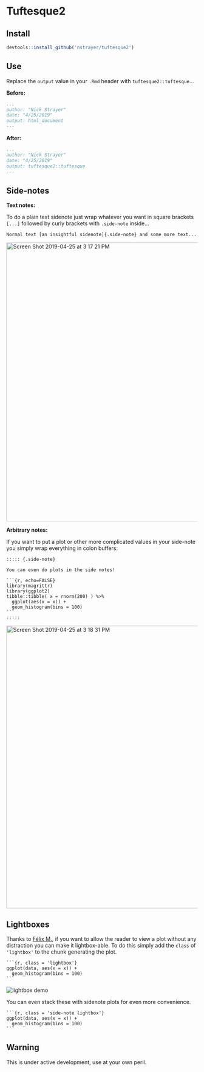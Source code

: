 # Tuftesque2

## Install

```r
devtools::install_github('nstrayer/tuftesque2')
```

## Use

Replace the `output` value in your `.Rmd` header with `tuftesque2::tuftesque`... 

__Before:__

```yaml
...
author: "Nick Strayer"
date: "4/25/2019"
output: html_document
---
```

__After:__

```yaml
...
author: "Nick Strayer"
date: "4/25/2019"
output: tuftesque2::tuftesque
---
```

## Side-notes

__Text notes:__

To do a plain text sidenote just wrap whatever you want in square brackets `[...]` followed by curly brackets with `.side-note` inside...

```
Normal text [an insightful sidenote]{.side-note} and some more text...
```

<img width="735" alt="Screen Shot 2019-04-25 at 3 17 21 PM" src="https://user-images.githubusercontent.com/6764693/56765821-90cd9880-676d-11e9-8874-d31b1af4adcb.png">

__Arbitrary notes:__

If you want to put a plot or other more complicated values in your side-note you simply wrap everything in colon buffers: 

````
::::: {.side-note}

You can even do plots in the side notes! 

```{r, echo=FALSE}
library(magrittr)
library(ggplot2)
tibble::tibble( x = rnorm(200) ) %>% 
  ggplot(aes(x = x)) + 
  geom_histogram(bins = 100)
```
::::: 
````
<img width="745" alt="Screen Shot 2019-04-25 at 3 18 31 PM" src="https://user-images.githubusercontent.com/6764693/56765820-8f03d500-676d-11e9-838a-84286daa1b75.png">



## Lightboxes

Thanks to [Félix M.](https://github.com/Felixmil), if you want to allow the reader to view a plot without any distraction you can make it lightbox-able. To do this simply add the `class` of `'lightbox'` to the chunk generating the plot. 

````
```{r, class = 'lightbox'}
ggplot(data, aes(x = x)) + 
  geom_histogram(bins = 100)
```
````

![lightbox demo](https://user-images.githubusercontent.com/6764693/56853654-78d25200-68f0-11e9-9838-f2a7de5ceb31.gif)


You can even stack these with sidenote plots for even more convenience. 

````
```{r, class = 'side-note lightbox'}
ggplot(data, aes(x = x)) + 
  geom_histogram(bins = 100)
```
````


 
## Warning

This is under active development, use at your own peril. 
